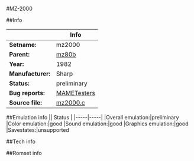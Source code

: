 #MZ-2000

##Info

||Info|
|-----|-----|
|**Setname:**|mz2000
|**Parent:**|[mz80b](mz80b.md)
|**Year:**|1982
|**Manufacturer:**|Sharp
|**Status:**|preliminary
|**Bug reports:**|[MAMETesters](http://mametesters.org/view_all_set.php?type=1&temporary=y&search=mz2000.c)
|**Source file:**|[mz2000.c](https://github.com/mamedev/mame/blob/master/src/mess/drivers/mz2000.c)

##Emulation info
|| Status |
|-----|-----|
|Overall emulation:|preliminary
|Color emulation:|good
|Sound emulation:|good
|Graphics emulation:|good
|Savestates:|unsupported

##Tech info

##Romset info

<!--- START OF EDITED COMMENT DO NOT TOUCH TEXT ABOVE-->
